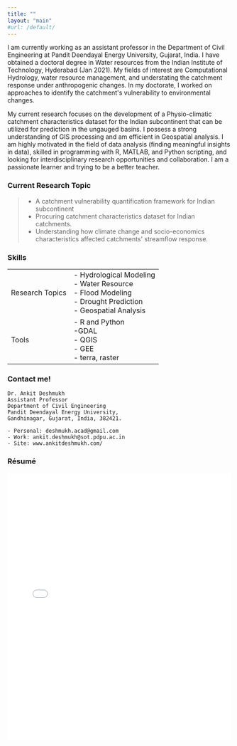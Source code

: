 ```yaml
---
title: ""
layout: "main"
#url: /default/
---
```


I am currently working as an assistant professor in the Department of Civil Engineering at Pandit Deendayal Energy University, Gujarat, India. I have obtained a doctoral degree in Water resources from the Indian Institute of Technology, Hyderabad (Jan 2021). My fields of interest are Computational Hydrology, water resource management, and understating the catchment response under anthropogenic changes. In my doctorate, I worked on approaches to identify the catchment's vulnerability to environmental changes.

My current research focuses on the development of a Physio-climatic catchment characteristics dataset for the Indian subcontinent that can be utilized for prediction in the ungauged basins. I possess a strong understanding of GIS processing and am efficient in Geospatial analysis. I am highly motivated in the field of data analysis (finding meaningful insights in data), skilled in programming with R, MATLAB, and Python scripting, and looking for interdisciplinary research opportunities and collaboration. I am a passionate learner and trying to be a better teacher.

### Current Research Topic
> - A catchment vulnerability quantification framework for Indian subcontinent
> - Procuring catchment characteristics dataset for Indian catchments.
> - Understanding how climate change and socio-economics characteristics affected catchments' streamflow response.

### Skills

||      |
|----------|----------|
|Research Topics| - Hydrological Modeling<br /> - Water Resource <br /> - Flood Modeling <br /> - Drought Prediction<br /> - Geospatial Analysis|
|Tools          | - R and Python <br /> -GDAL <br /> - QGIS <br /> - GEE <br /> - terra, raster                                                 |

### Contact me!
```{r}
Dr. Ankit Deshmukh
Assistant Professor
Department of Civil Engineering
Pandit Deendayal Energy University,
Gandhinagar, Gujarat, India, 382421.

- Personal: deshmukh.acad@gmail.com
- Work: ankit.deshmukh@sot.pdpu.ac.in
- Site: www.ankitdeshmukh.com/
```

### Résumé
<embed src= "Resume-AnkitDeshmukh.pdf" width= "100%" height= "600px" type="application/pdf" >
